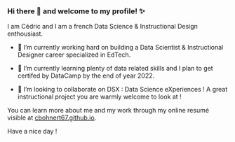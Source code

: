 ### Hi there 👋 and welcome to my profile! ✨

I am Cédric and I am a french Data Science & Instructional Design enthousiast.

- 🔭 I’m currently working hard on building a Data Scientist & Instructional Designer career specialized in EdTech. 

- 🌱 I’m currently learning plenty of data related skills and I plan to get certifed by DataCamp by the end of year 2022. 

- 👯 I’m looking to collaborate on DSX : Data Science eXperiences ! A great instructional project you are warmly welcome to look at !

You can learn more about me and my work through my online resumé visible at [cbohnert67.github.io](http://cbohnert67.github.io).

Have a nice day !

<!--
**cbohnert67/cbohnert67** is a ✨ _special_ ✨ repository because its `README.md` (this file) appears on your GitHub profile.

Here are some ideas to get you started:

- 🔭 I’m currently working on ...
- 🌱 I’m currently learning ...
- 👯 I’m looking to collaborate on ...
- 🤔 I’m looking for help with ...
- 💬 Ask me about ...
- 📫 How to reach me: ...
- 😄 Pronouns: ...
- ⚡ Fun fact: ...
-->


